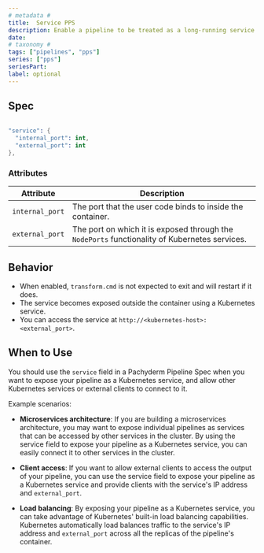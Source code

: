 ```yaml
---
# metadata # 
title:  Service PPS
description: Enable a pipeline to be treated as a long-running service.
date: 
# taxonomy #
tags: ["pipelines", "pps"]
series: ["pps"]
seriesPart:
label: optional
---
```


## Spec 

```s

"service": {
  "internal_port": int,
  "external_port": int
},

```

### Attributes 

|Attribute|Description|
|-|-|
|`internal_port`| The port that the user code binds to inside the container. |
|`external_port`| The port on which it is exposed through the `NodePorts` functionality of Kubernetes services.|

## Behavior 

- When enabled, `transform.cmd` is not expected to exit and will restart if it does.
- The service becomes exposed outside the container using a Kubernetes service.
- You can access the service at `http://<kubernetes-host>:<external_port>`.

## When to Use

You should use the `service` field in a Pachyderm Pipeline Spec when you want to expose your pipeline as a Kubernetes service, and allow other Kubernetes services or external clients to connect to it.

Example scenarios: 

- **Microservices architecture**: If you are building a microservices architecture, you may want to expose individual pipelines as services that can be accessed by other services in the cluster. By using the service field to expose your pipeline as a Kubernetes service, you can easily connect it to other services in the cluster.

- **Client access**: If you want to allow external clients to access the output of your pipeline, you can use the service field to expose your pipeline as a Kubernetes service and provide clients with the service's IP address and `external_port`.

- **Load balancing**: By exposing your pipeline as a Kubernetes service, you can take advantage of Kubernetes' built-in load balancing capabilities. Kubernetes automatically load balances traffic to the service's IP address and `external_port` across all the replicas of the pipeline's container.